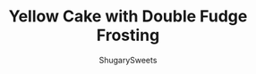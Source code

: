---
layout: ../../layouts/MarkdownPostLayout.astro
title: Yellow Cake with Double Fudge Frosting
author: ShugarySweets
pubDate: 2019-01-15
description: "Skip the cake mix. Make a perfect Yellow Cake with Double Fudge Frosting from scratch instead! This version of the birthday cake favorite is 100% homemade. Tender, moist crumb with loads of fudgy frosting."
image_url: https://www.shugarysweets.com/wp-content/uploads/2019/03/yellow-cake-facebook.jpg
tags: ["Cake","American"]
calories: 700
protein: 8
carbohydrates: 105
fats: 28
fiber: 2
ingredients: ["3/4 cup unsalted butter, softened","2 cups granulated sugar","2 teaspoons vanilla extract","3 large eggs plus 1 egg yolk","1/2 cup sour cream","1 3/4 cup all-purpose flour","1 3/4 cup cake flour","1 Tablespoon baking powder","1/2 teaspoon kosher salt","1 1/2 cups buttermilk","1 cup milk chocolate morsels","1/4 cup unsalted butter","3/4 cup sour cream","1/4 cup dark chocolate unsweetened cocoa powder","pinch of kosher salt","3 cups powdered sugar","1 teaspoon vanilla extract","Sprinkles, optional"]
serves: 12
time: "45 minutes"
prepTime: "10 minutes"
instructions: ["For the Cake, beat butter for 2 minutes. Add sugar and vanilla, continue beating with electric mixer. Add eggs and extra egg yolk, beating well after each addition. Beat in the sour cream.","Combine the flours, baking powder and salt in a small bowl using a whisk. Add to mixing bowl, alternating with the buttermilk. Beat 2 minutes after all is added.","Pour cake batter into two greased and floured 9-inch cake pans (make sure they have 2 inch sides). Bake in a 350 degree oven for 35-38 minutes. Remove and cool completely.","For the frosting, add milk chocolate morsels and butter into a small microwave safe bowl. Microwave for 30 seconds, mix and continue heating in 30 second increments (mine took one minute). Be sure to whisk the butter into the melted chocolate completely.","In a large mixing bowl, combine sour cream, dark cocoa powder, salt and melted chocolate mixture. Mix until blended. Add powdered sugar and vanilla, beat for 3-5 minutes until well blended and fluffy.","To assemble cake, lay one layer of cake on a cake platter. Spread frosting over the top. Add second layer of cake. Spread frosting over sides and top of cake.","Add sprinkles for decoration. ENJOY."]
nutrition: ["700 calories","105 grams carbohydrates","121 milligrams cholesterol","28 grams fat","2 grams fiber","8 grams protein","16 grams saturated fat","281 milligrams sodium","72 grams sugar","0 grams trans fat","9 grams unsaturated fat"]
---